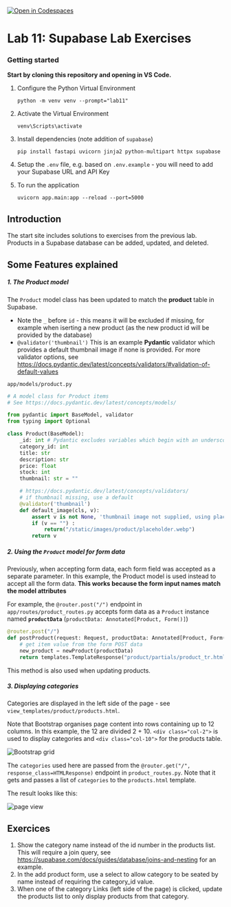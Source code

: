 [![Open in Codespaces](https://classroom.github.com/assets/launch-codespace-2972f46106e565e64193e422d61a12cf1da4916b45550586e14ef0a7c637dd04.svg)](https://classroom.github.com/open-in-codespaces?assignment_repo_id=17335592)
# Lab 11: Supabase Lab Exercises


### Getting started

**Start by cloning this repository and opening in VS Code.**

1. Configure the Python Virtual Environment

   `python -m venv venv --prompt="lab11"`

2. Activate the Virtual Environment

   `venv\Scripts\activate`

3. Install dependencies (note addition of `supabase`)

   `pip install fastapi uvicorn jinja2 python-multipart httpx supabase`

4. Setup the `.env` file, e.g. based on `.env.example` - you will need to add your Supabase URL and API Key

5. To run the application

   `uvicorn app.main:app --reload --port=5000`



## Introduction

The start site includes solutions to exercises from the previous lab. Products in a Supabase database can be added, updated, and deleted.

## Some Features explained

##### 1. The Product model

The `Product` model class has been updated to match the **product** table in Supabase.

* Note the `_` before `id` - this means it will be excluded if missing, for example when iserting a new product (as the new product id will be provided by the database)
* `@validator('thumbnail')` This is an example **Pydantic** validator which provides a default thumbnail image if none is provided. For more validator options, see https://docs.pydantic.dev/latest/concepts/validators/#validation-of-default-values

`app/models/product.py`

```python
# A model class for Product items
# See https://docs.pydantic.dev/latest/concepts/models/

from pydantic import BaseModel, validator
from typing import Optional

class Product(BaseModel):
    _id: int # Pydantic excludes variables which begin with an underscore. 
    category_id: int
    title: str
    description: str
    price: float
    stock: int
    thumbnail: str = ""

    # https://docs.pydantic.dev/latest/concepts/validators/
    # if thumbnail missing, use a default
    @validator('thumbnail')
    def default_image(cls, v):
        assert v is not None, 'thumbnail image not supplied, using placeholder'
        if (v == "") :
            return("/static/images/product/placeholder.webp")
        return v
```

##### 2. Using the `Product` model for form data

Previously, when accepting form data, each form field was accepted as a separate parameter. In this example, the Product model is used instead to accept all the form data.
**This works because the form input names match the model attributes**

For example, the  `@router.post("/")` endpoint in `app/routes/product_routes.py`  accepts form data as a `Product` instance named **`productData`** (`productData: Annotated[Product, Form()]`)

```python
@router.post("/")
def postProduct(request: Request, productData: Annotated[Product, Form()]) :
    # get item value from the form POST data
    new_product = newProduct(productData)
    return templates.TemplateResponse("product/partials/product_tr.html", {"request": request, "product": new_product})
```

This method is also used when updating products.

##### 3. Displaying categories

Categories are displayed in the left side of the page - see `view_templates/product/products.html`. 

Note that Bootstrap organises page content into rows containing up to 12 columns. In this example, the 12 are divided 2 + 10. `<div class="col-2">` is used to display categories and `<div class="col-10">` for the products table.

![Bootstrap grid](assets/bs_grid.png)

The `categories` used here are passed from the `@router.get("/", response_class=HTMLResponse)` endpoint in `product_routes.py`. Note that it gets and passes a list of `categories` to the `products.html` template.

The result looks like this:

![page view](assets/page.png)



## Exercices

1. Show the category name instead of the id number in the products list. This will require a join query, see https://supabase.com/docs/guides/database/joins-and-nesting for an example.
1. In the add product form, use a select to allow category to be seated by name instead of requiring the category_id value.
1. When one of the category Links (left side of the page) is clicked, update the products list to only display products from that category.
